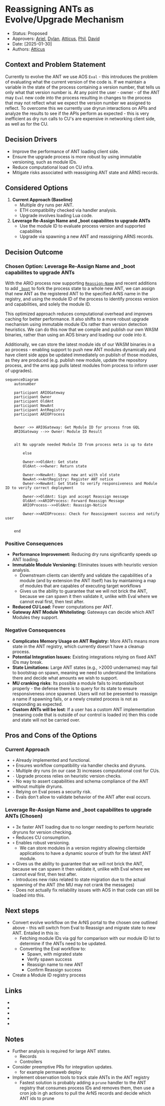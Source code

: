 # Reassigning ANTs as Evolve/Upgrade Mechanism

- Status: Proposed
- Approvers: [Ariel], [Dylan], [Atticus], [Phil], [David]
- Date: [2025-01-30]
- Authors: [Atticus]

## Context and Problem Statement

Currently to evolve the ANT we use AOS `Eval` - this introduces the problem of
evaluating what the current version of the code is. If we maintain a variable in
the state of the process containing a version number, that tells us only what
that version number is. At any point the user - owner - of the ANT may `Eval`
new code into the process resulting in changes to the process that may not
reflect what we expect the version number we assigned to reflect. To overcome
this we currently use dryrun interactions on APIs and analyze the results to see
if the APIs perform as expected - this is very inefficient as dry run calls to
CU's are expensive in networking client side, as well as for the CU.

## Decision Drivers

- Improve the performance of ANT loading client side.
- Ensure the upgrade process is more robust by using immutable versioning, such
  as module IDs.
- Reduce computational load on CU infra.
- Mitigate risks associated with reassigning ANT state and ARNS records.

## Considered Options

1. **Current Approach (Baseline)**
   - Multiple dry runs per ANT.
   - ETH compatibility checked via handler analysis.
   - Upgrade involves loading Lua code.
2. **Leverage Re-Assign Name and \_boot capabilites to upgrade ANTs**
   - Use the module ID to evaluate process version and supported capabilites
   - Upgrade via spawning a new ANT and reassigning ARNS records.

## Decision Outcome

### Chosen Option: **Leverage Re-Assign Name and \_boot capabilites to upgrade ANTs**

With the ARIO process now supporting
[`Reassign-Name`](https://github.com/ar-io/ar-io-ant-process/pull/26) and recent
additions to add [`_boot`](https://github.com/ar-io/ar-io-ant-process/pull/57)
to fork the process state to a whole new ANT, we can assign that new ANT as the
registered ANT to the specified ArNS name in the registry, and using the module
ID of the process to identify process version and capabilities, and solely the
module ID.

This optimized approach reduces computational overhead and improves caching for
better performance. It also shifts to a more robust upgrade mechanism using
immutable module IDs rather than version detection heuristics. We can do this
now that we compile and publish our own WASM binaries, rather than using an AOS
binary and loading our code into it.

Additionally, we can store the latest module ids of our WASM binaries in a ao
process - enabling support to push new ANT modules dynamically and have client
side apps be updated immediately on publish of those modules, as they are
produced (e.g. publish new module, update the repository process, and the arns
app pulls latest modules from process to inform user of upgrades).

```mermaid
sequenceDiagram
    autonumber

    participant ARIOGateway
    participant Owner
    participant OldAnt
    participant NewAnt
    participant AntRegistry
    participant ARIOProcess


    Owner ->> ARIOGateway: Get Module ID for process from GQL
    ARIOGateway -->> Owner: Module ID Result


    alt No upgrade needed Module ID from process meta is up to date

        else

        Owner->>OldAnt: Get state
        OldAnt-->>Owner: Return state

        Owner->>NewAnt: Spawn new ant with old state
        NewAnt->>AntRegistry: Register ANT notice
        Owner->>NewAnt: Get State to verify responsiveness and Module ID to verify correct deployment

        Owner->>OldAnt: Sign and accept Reassign message
        OldAnt->>ARIOProcess: Forward Reassign Message
        ARIOProcess-->>OldAnt: Reassign-Notice

        Owner->>ARIOProcess: Check for Reassignment success and notify user


    end
```

### Positive Consequences

- **Performance Improvement:** Reducing dry runs significantly speeds up ANT
  loading.
- **Immutable Module Versioning:** Eliminates issues with heuristic version
  analysis.
  - Downstream clients can identify and validate the capabilities of a module
    (and by extension the ANT itself) has by maintaining a map of modules that
    are capables of executing target workflows
  - Gives us the ability to guarantee that we will not brick the ANT, because we
    can spawn it then validate it, unlike with Eval where we cannot eval first,
    then test after.
- **Reduced CU Load:** Fewer computations per ANT.
- **Gateway ANT Module Whitelisting:** Gateways can decide which ANT Modules
  they support.

### Negative Consequences

- **Complicates Memory Usage on ANT Registry:** More ANTs means more state in
  the ANT registry, which currently doesn't have a cleanup process.
- **Potential Integration Issues:** Existing integrations relying on fixed ANT
  IDs may break.
- **State Limitations:** Large ANT states (e.g., >2000 undernames) may fail to
  bootstrap on spawn, meaning we need to understand the limitations there and
  decide what amounts we wish to support.
- **MU cranking risks**: Its possible a module fails to instantiate/boot
  properly - the defense there is to query for its state to ensure
  responsiveness once spawned. Users will not be presented to reassign a name if
  spawning fails, or a newly created process is not as responding as expected.
- **Custom ANTs will be lost**: If a user has a custom ANT implementation
  (meaning code that is outside of our control is loaded in) then this code and
  state will not be carried over.

## Pros and Cons of the Options

### Current Approach

- `+` Already implemented and functional.
- `+` Ensures workflow compatibility via handler checks and dryruns.
- `-` Multiple dry runs (in our case 3) increases computational cost for CUs.
- `-` Upgrade process relies on heuristic version checks.
- `-` No way to assert capabilities and schema compliance of the ANT without
  multiple dryruns.
- `-` Relying on Eval poses a security risk.
- `-` Evals don't allow to validate behavior of the ANT after eval occurs.

### **Leverage Re-Assign Name and \_boot capabilites to upgrade ANTs** (Chosen)

- `+` 3x faster ANT loading due to no longer needing to perform heuristic
  dryruns for version checking.
- `+` Reduces CU consumption.
- `+` Enables robust versioning.
  - We can store modules in a version registry allowing clientside applications
    to have a dynamic source of truth for the latest ANT module.
- `+` Gives us the ability to guarantee that we will not brick the ANT, because
  we can spawn it then validate it, unlike with Eval where we cannot eval first,
  then test after.
- `-` Introduces new risks related to state migration due to the actual spawning
  of the ANT (the MU may not crank the messages)
- `-` Does not actually fix reliability issues with AOS in that code can still
  be loaded into this.

## Next steps

- Convert evolve workflow on the ArNS portal to the chosen one outlined above -
  this will switch from Eval to Reassign and migrate state to new ANT. Entailed
  in this is:
  - Fetching module IDs via gql for comparison with our module ID list to
    determine if the ANTs need to be updated.
  - Converting the Eval workflow to:
    - Spawn, with migrated state
    - Verify spawn success
    - Reassign name to new ANT
    - Confirm Reassign success
- Create a Module ID registry process

## Links

- [Ariel]: https://github.com/arielmelendez
- [David]: https://github.com/djwhitt
- [Dylan]: https://github.com/dtfiedler
- [Atticus]: https://github.com/atticusofsparta
- [Phil]: https://github.com/vilenarios

## Notes

- Further analysis is required for large ANT states.
  - Records
  - Controllers
- Consider preemptive PRs for integration updates.
  - for example permaweb deploy
- Implement observation tools to track stale ANTs in the ANT registry
  - Fastest solution is probably adding a `prune` handler to the ANT registry
    that consumes process IDs and removes them, then use a cron job in gh
    actions to pull the ArNS records and decide which ANT ids to prune
